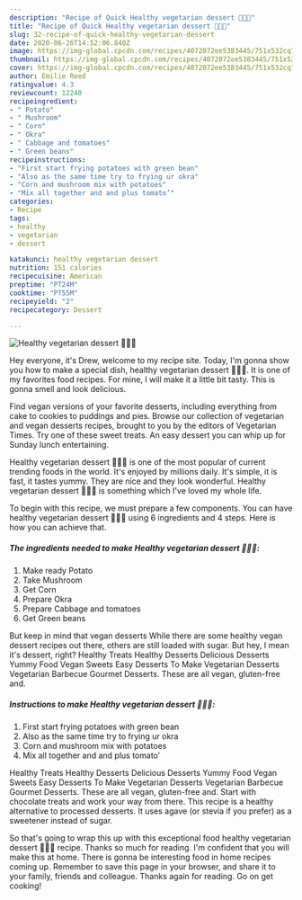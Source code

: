 ```yaml
---
description: "Recipe of Quick Healthy vegetarian dessert 🥬🌽🍅"
title: "Recipe of Quick Healthy vegetarian dessert 🥬🌽🍅"
slug: 32-recipe-of-quick-healthy-vegetarian-dessert
date: 2020-06-26T14:52:06.840Z
image: https://img-global.cpcdn.com/recipes/4072072ee5383445/751x532cq70/healthy-vegetarian-dessert-🥬🌽🍅-recipe-main-photo.jpg
thumbnail: https://img-global.cpcdn.com/recipes/4072072ee5383445/751x532cq70/healthy-vegetarian-dessert-🥬🌽🍅-recipe-main-photo.jpg
cover: https://img-global.cpcdn.com/recipes/4072072ee5383445/751x532cq70/healthy-vegetarian-dessert-🥬🌽🍅-recipe-main-photo.jpg
author: Emilie Reed
ratingvalue: 4.3
reviewcount: 12240
recipeingredient:
- " Potato"
- " Mushroom"
- " Corn"
- " Okra"
- " Cabbage and tomatoes"
- " Green beans"
recipeinstructions:
- "First start frying potatoes with green bean"
- "Also as the same time try to frying ur okra"
- "Corn and mushroom mix with potatoes"
- "Mix all together and and plus tomato’"
categories:
- Recipe
tags:
- healthy
- vegetarian
- dessert

katakunci: healthy vegetarian dessert 
nutrition: 151 calories
recipecuisine: American
preptime: "PT24M"
cooktime: "PT55M"
recipeyield: "2"
recipecategory: Dessert

---
```



![Healthy vegetarian dessert 🥬🌽🍅](https://img-global.cpcdn.com/recipes/4072072ee5383445/751x532cq70/healthy-vegetarian-dessert-🥬🌽🍅-recipe-main-photo.jpg)

Hey everyone, it's Drew, welcome to my recipe site. Today, I'm gonna show you how to make a special dish, healthy vegetarian dessert 🥬🌽🍅. It is one of my favorites food recipes. For mine, I will make it a little bit tasty. This is gonna smell and look delicious.

Find vegan versions of your favorite desserts, including everything from cake to cookies to puddings and pies. Browse our collection of vegetarian and vegan desserts recipes, brought to you by the editors of Vegetarian Times. Try one of these sweet treats. An easy dessert you can whip up for Sunday lunch entertaining.

Healthy vegetarian dessert 🥬🌽🍅 is one of the most popular of current trending foods in the world. It's enjoyed by millions daily. It's simple, it is fast, it tastes yummy. They are nice and they look wonderful. Healthy vegetarian dessert 🥬🌽🍅 is something which I've loved my whole life.


To begin with this recipe, we must prepare a few components. You can have healthy vegetarian dessert 🥬🌽🍅 using 6 ingredients and 4 steps. Here is how you can achieve that.

<!--inarticleads1-->

##### The ingredients needed to make Healthy vegetarian dessert 🥬🌽🍅:

1. Make ready  Potato
1. Take  Mushroom
1. Get  Corn
1. Prepare  Okra
1. Prepare  Cabbage and tomatoes
1. Get  Green beans


But keep in mind that vegan desserts While there are some healthy vegan dessert recipes out there, others are still loaded with sugar. But hey, I mean it&#39;s dessert, right? Healthy Treats Healthy Desserts Delicious Desserts Yummy Food Vegan Sweets Easy Desserts To Make Vegetarian Desserts Vegetarian Barbecue Gourmet Desserts. These are all vegan, gluten-free and. 

<!--inarticleads2-->

##### Instructions to make Healthy vegetarian dessert 🥬🌽🍅:

1. First start frying potatoes with green bean
1. Also as the same time try to frying ur okra
1. Corn and mushroom mix with potatoes
1. Mix all together and and plus tomato’


Healthy Treats Healthy Desserts Delicious Desserts Yummy Food Vegan Sweets Easy Desserts To Make Vegetarian Desserts Vegetarian Barbecue Gourmet Desserts. These are all vegan, gluten-free and. Start with chocolate treats and work your way from there. This recipe is a healthy alternative to processed desserts. It uses agave (or stevia if you prefer) as a sweetener instead of sugar. 

So that's going to wrap this up with this exceptional food healthy vegetarian dessert 🥬🌽🍅 recipe. Thanks so much for reading. I'm confident that you will make this at home. There is gonna be interesting food in home recipes coming up. Remember to save this page in your browser, and share it to your family, friends and colleague. Thanks again for reading. Go on get cooking!
